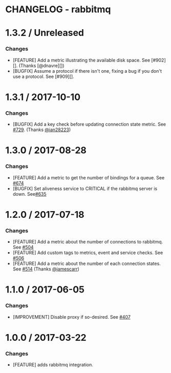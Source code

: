 # CHANGELOG - rabbitmq


1.3.2 / Unreleased
==================

### Changes

* [FEATURE] Add a metric illustrating the available disk space. See [#902][]. (Thanks [@dnavre][])
* [BUGFIX] Assume a protocol if there isn't one, fixing a bug if you don't use a protocol. See [#909][].

1.3.1 / 2017-10-10
==================

### Changes

* [BUGFIX] Add a key check before updating connection state metric. See [#729][]. (Thanks [@ian28223][])

1.3.0 / 2017-08-28
==================

### Changes

* [FEATURE] Add a metric to get the number of bindings for a queue. See [#674][]
* [BUGFIX] Set aliveness service to CRITICAL if the rabbitmq server is down. See[#635][]

1.2.0 / 2017-07-18
==================

### Changes

* [FEATURE] Add a metric about the number of connections to rabbitmq. See [#504][]
* [FEATURE] Add custom tags to metrics, event and service checks. See [#506][]
* [FEATURE] Add a metric about the number of each connection states. See [#514][] (Thanks [@jamescarr][])

1.1.0 / 2017-06-05
==================

### Changes

* [IMPROVEMENT] Disable proxy if so-desired. See [#407][]

1.0.0 / 2017-03-22
==================

### Changes

* [FEATURE] adds rabbitmq integration.

<!--- The following link definition list is generated by PimpMyChangelog --->
[#407]: https://github.com/DataDog/integrations-core/issues/407
[#504]: https://github.com/DataDog/integrations-core/issues/504
[#506]: https://github.com/DataDog/integrations-core/issues/506
[#514]: https://github.com/DataDog/integrations-core/issues/514
[#635]: https://github.com/DataDog/integrations-core/issues/635
[#674]: https://github.com/DataDog/integrations-core/issues/674
[#729]: https://github.com/DataDog/integrations-core/issues/729
[@ian28223]: https://github.com/ian28223
[@jamescarr]: https://github.com/jamescarr
